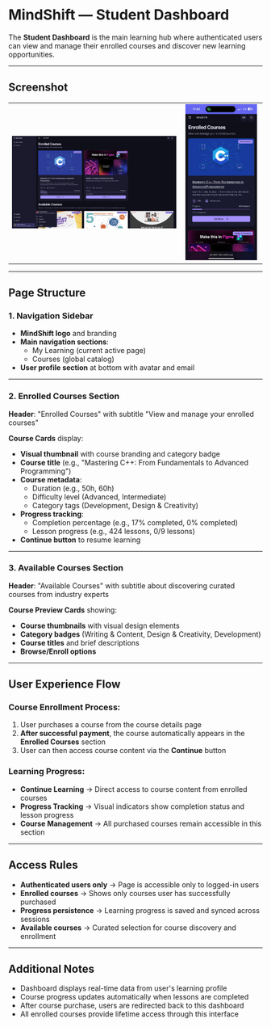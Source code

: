 # MindShift — Student Dashboard

The **Student Dashboard** is the main learning hub where authenticated users can view and manage their enrolled courses and discover new learning opportunities.

---

## Screenshot

<table>
  <tr>
    <td align="center">
      <img src="../images/student-dashboard-page.png" width="100%"/><br/>
    </td>
    <td align="center">
      <img src="../images/student-dashboard-page-mobile.jpg" width="95%"/><br/>
    </td>
  </tr>
</table>

---

## Page Structure

### 1. Navigation Sidebar
- **MindShift logo** and branding
- **Main navigation sections**:
  - My Learning (current active page)
  - Courses (global catalog)
- **User profile section** at bottom with avatar and email

---

### 2. Enrolled Courses Section
**Header**: "Enrolled Courses" with subtitle "View and manage your enrolled courses"

**Course Cards** display:
- **Visual thumbnail** with course branding and category badge
- **Course title** (e.g., "Mastering C++: From Fundamentals to Advanced Programming")
- **Course metadata**:
  - Duration (e.g., 50h, 60h)
  - Difficulty level (Advanced, Intermediate)
  - Category tags (Development, Design & Creativity)
- **Progress tracking**:
  - Completion percentage (e.g., 17% completed, 0% completed)
  - Lesson progress (e.g., 424 lessons, 0/9 lessons)
- **Continue button** to resume learning

---

### 3. Available Courses Section
**Header**: "Available Courses" with subtitle about discovering curated courses from industry experts

**Course Preview Cards** showing:
- **Course thumbnails** with visual design elements
- **Category badges** (Writing & Content, Design & Creativity, Development)
- **Course titles** and brief descriptions
- **Browse/Enroll options**

---

## User Experience Flow

### Course Enrollment Process:
1. User purchases a course from the course details page
2. **After successful payment**, the course automatically appears in the **Enrolled Courses** section
3. User can then access course content via the **Continue** button

### Learning Progress:
- **Continue Learning** → Direct access to course content from enrolled courses
- **Progress Tracking** → Visual indicators show completion status and lesson progress
- **Course Management** → All purchased courses remain accessible in this section

---

## Access Rules

- **Authenticated users only** → Page is accessible only to logged-in users
- **Enrolled courses** → Shows only courses user has successfully purchased
- **Progress persistence** → Learning progress is saved and synced across sessions
- **Available courses** → Curated selection for course discovery and enrollment

---

## Additional Notes

- Dashboard displays real-time data from user's learning profile
- Course progress updates automatically when lessons are completed
- After course purchase, users are redirected back to this dashboard
- All enrolled courses provide lifetime access through this interface
